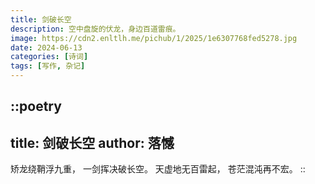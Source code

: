 ```yaml
---
title: 剑破长空
description: 空中盘旋的伏龙，身边百道雷痕。
image: https://cdn2.enltlh.me/pichub/1/2025/1e6307768fed5278.jpg
date: 2024-06-13
categories: [诗词]
tags: [写作, 杂记]
---
```


::poetry
---
title: 剑破长空
author: 落憾
---
矫龙绕鞘浮九重，
一剑挥决破长空。
天虚地无百雷起，
苍茫混沌再不宏。
::